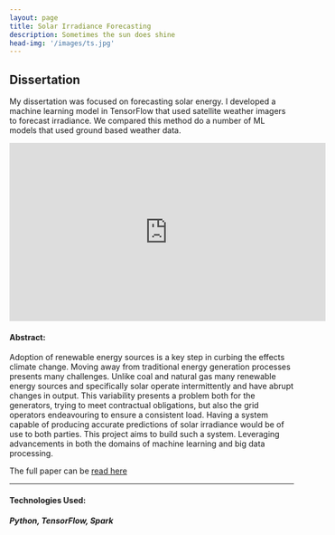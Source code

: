 ```yaml
---
layout: page
title: Solar Irradiance Forecasting
description: Sometimes the sun does shine
head-img: '/images/ts.jpg'
---
```


## Dissertation
My dissertation was focused on forecasting solar energy.
I developed a machine learning model in TensorFlow that used satellite weather imagers to forecast irradiance.
We compared this method do a number of ML models that used ground based weather data.

<iframe width="560" height="315" src="https://www.youtube.com/embed/uqISbj5x8lM" title="YouTube video player" frameborder="0" allow="accelerometer; autoplay; clipboard-write; encrypted-media; gyroscope; picture-in-picture" allowfullscreen></iframe>

#### Abstract:
Adoption of renewable energy sources is a key step in curbing the effects climate change.
Moving away from traditional energy generation processes presents many challenges.
Unlike coal and natural gas many renewable energy sources and specifically solar operate intermittently and have abrupt changes in output.
This variability presents a problem both for the generators, trying to meet contractual obligations, but also the grid operators endeavouring to ensure a consistent load.
Having a system capable of producing accurate predictions of solar irradiance would be of use to both parties.
This project aims to build such a system.
Leveraging advancements in both the domains of machine learning and big data processing.



The full paper can be [read here](./disseration.pdf)

---

#### Technologies Used:

##### Python, TensorFlow, Spark
